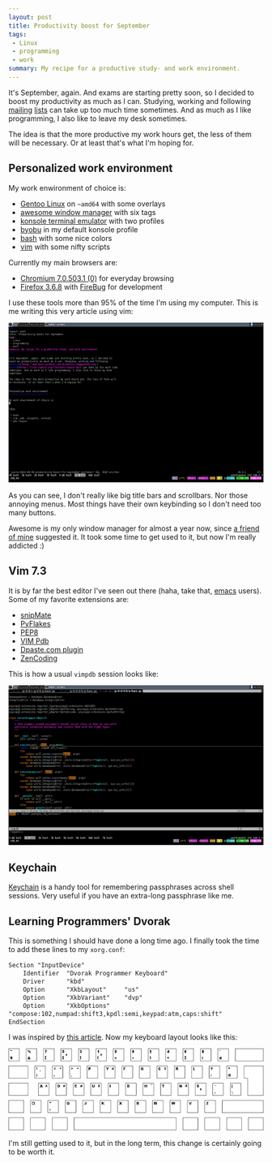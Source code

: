```yaml
---
layout: post
title: Productivity boost for September
tags:
 - Linux
 - programming
 - work
summary: My recipe for a productive study- and work environment.
---
```


It's September, again. And exams are starting pretty soon, so I decided to
boost my productivity as much as I can. Studying, working and following
[mailing](http://www.mail-archive.com/distutils-sig@python.org/)
[lists](http://lists.repoze.org/listinfo/repoze-dev) can take up too much time
sometimes. And as much as I like programming, I also like to leave my desk
sometimes.

The idea is that the more productive my work hours get, the less of them will
be necessary. Or at least that's what I'm hoping for.


Personalized work environment
-----------------------------

My work enwironment of choice is:

* [Gentoo Linux](http://www.gentoo.org/) on `~amd64` with some overlays
* [awesome window manager](http://awesome.naquadah.org/) with six tags
* [konsole terminal emulator](http://konsole.kde.org/) with two profiles
* [byobu](https://launchpad.net/byobu) in my default konsole profile
* [bash](http://www.gnu.org/software/bash/) with some nice colors
* [vim](http://www.vim.org/) with some nifty scripts

Currently my main browsers are:

* [Chromium 7.0.503.1 (0)](http://www.chromium.org/) for everyday browsing
* [Firefox 3.6.8](http://www.mozilla.com/en-US/firefox/firefox.html) with
  [FireBug](http://getfirebug.com/) for development

I use these tools more than 95% of the time I'm using my computer. This is me
writing this very article using vim:

<div class="center">
  <a href="/media/images/random/environ.png">
    <img src="/media/images/random/environ-small.png"/>
  </a>
</div>

As you can see, I don't really like big title bars and scrollbars. Nor those
annoying menus. Most things have their own keybinding so I don't need too many
buttons.

Awesome is my only window manager for almost a year now, since <a
href="http://kobold.it/blog/" rel="met">a friend of mine</a> suggested it. It
took some time to get used to it, but now I'm really addicted :)


Vim 7.3
-------

It is by far the best editor I've seen out there (haha, take that,
[emacs](http://www.gnu.org/software/emacs/) users). Some of my favorite
extensions are:

* [snipMate](http://www.vim.org/scripts/script.php?script_id=2540)
* [PyFlakes](http://github.com/kevinw/pyflakes-vim)
* [PEP8](http://www.vim.org/scripts/script.php?script_id=2914)
* [VIM Pdb](http://github.com/gotcha/vimpdb)
* [Dpaste.com plugin](http://www.vim.org/scripts/script.php?script_id=2519)
* [ZenCoding](http://www.vim.org/scripts/script.php?script_id=2981)

This is how a usual `vimpdb` session looks like:

<div class="center">
  <a href="/media/images/random/vimpdb.png">
    <img src="/media/images/random/vimpdb-small.png"/>
  </a>
</div>


Keychain
--------

[Keychain](http://www.funtoo.org/en/security/keychain/intro/) is a handy tool
for remembering passphrases across shell sessions. Very useful if you have an
extra-long passphrase like me.


Learning Programmers' Dvorak
----------------------------

This is something I should have done a long time ago. I finally took the time
to add these lines to my `xorg.conf`:

    Section "InputDevice"
        Identifier  "Dvorak Programmer Keyboard"
        Driver      "kbd"
        Option      "XkbLayout"     "us"
        Option      "XkbVariant"    "dvp"
        Option      "XkbOptions"    "compose:102,numpad:shift3,kpdl:semi,keypad:atm,caps:shift"
    EndSection

I was inspired by [this
article](http://workawesome.com/productivity/dvorak-keyboard-layout/). Now my
keyboard layout looks like this:

<div class="center">
  <a href="/media/images/random/dvp.png">
    <img src="/media/images/random/dvp-small.png"/>
  </a>
</div>

I'm still getting used to it, but in the long term, this change is certainly
going to be worth it.
